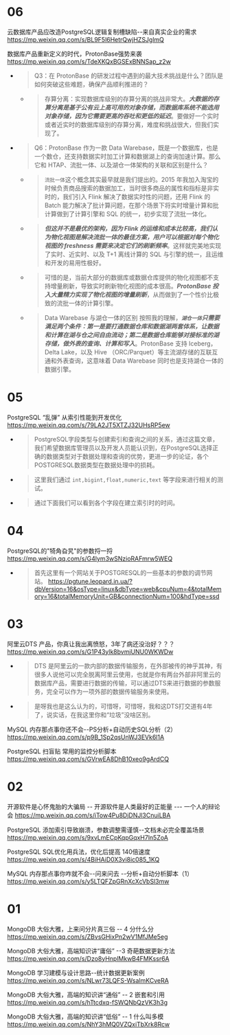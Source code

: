 
# 06

云数据库产品应改造PostgreSQL逻辑复制槽缺陷--来自真实企业的需求 https://mp.weixin.qq.com/s/BL9F5l6HetrQwjHZSJglmQ

数据库产品重新定义的时代，ProtonBase强势来袭 https://mp.weixin.qq.com/s/TdeXKQxBGSExBNNSap_z2w
- > Q3：在 ProtonBase 的研发过程中遇到的最⼤技术挑战是什么？团队是如何突破这些难题，确保产品顺利推进的？
  * > 存算分离：实现数据库级别的存算分离的挑战非常大。***大数据的存算分离是基于公有云上高可用的对象存储，而数据库系统不能选用对象存储，因为它需要更高的吞吐和更低的延迟***。要做好一个实时或者近实时的数据库级别的存算分离，难度和挑战很大，但我们实现了。
- > Q6：ProtonBase 作为⼀款 Data Warebase，既是⼀个数据库，也是⼀个数仓，还⽀持数据实时加⼯计算和数据湖上的查询加速计算。那么它和 HTAP、流批⼀体、以及湖仓⼀体架构的关联和区别是什么？
  * > `流批一体`这个概念其实最早就是我们提出的。2015 年我加入淘宝的时候负责商品搜索的数据加工，当时很多商品的属性和指标是非实时的，我们引入 Flink 解决了数据实时性的问题，还用 Flink 的 Batch 能力解决了批计算问题，在那个场景下将实时增量计算和批计算做到了计算引擎和 SQL 的统一，初步实现了流批一体化。
  * > ***但这并不是最优的架构，因为 Flink 的运维和成本比较高，我们认为物化视图是解决流批一体的最佳方案，用户可以根据对每个物化视图的 freshness 需要来决定它们的刷新频率***。这样就完美地实现了实时、近实时、以及 T+1 离线计算的 SQL 与引擎的统一，且运维和开发的易用性极好。
  * > 可惜的是，当前大部分的数据库或数据仓库提供的物化视图都不支持增量刷新，导致实时刷新物化视图的成本很高。***ProtonBase 投入大量精力实现了物化视图的增量刷新***，从而做到了一个性价比极致的流批一体的计算引擎。
  * > Data Warebase 与湖仓一体的区别 按照我的理解，***`湖仓一体`只需要满足两个条件：第一是要打通数据仓库和数据湖两套体系，让数据和计算在湖与仓之间自由流动；第二是数据仓库能够对接标准的湖存储，做外表的查询、计算和写入***。ProtonBase 支持 Iceberg，Delta Lake，以及 Hive （ORC/Parquet）等主流湖存储的互联互通和外表查询，这意味着 Data Warebase 同时也是支持湖仓一体的数据引擎。

# 05

PostgreSQL “乱弹” 从索引性能到开发优化 https://mp.weixin.qq.com/s/79LA2JT5XTZJ32UHsRP5ew
- > PostgreSQL字段类型与创建索引和查询之间的关系，通过这篇文章，我们希望数据库管理员以及开发人员能认识到，在PostgreSQL选择正确的数据类型对于数据处理和查询的优势，更进一步的论证，各个POSTGRESQL数据类型在数据处理中的损耗。
- > 这里我们通过 `int,bigint,float,numeric,text` 等字段来进行相关的测试。
- > 通过下面我们可以看到各个字段在建立索引时的时间。

# 04

PostgreSQL的"犄角旮旯"的参数捋一捋 https://mp.weixin.qq.com/s/G4lym3wSNzioRAFmrw5WEQ
- > 首先这里有一个网站关于POSTGRESQL的一些基本的参数的调节网站。 https://pgtune.leopard.in.ua/?dbVersion=16&osType=linux&dbType=web&cpuNum=4&totalMemory=16&totalMemoryUnit=GB&connectionNum=100&hdType=ssd

# 03

阿里云DTS 产品，你真让我出离愤怒，3年了病还没治好？？？ https://mp.weixin.qq.com/s/G1P43ylk8bvmjUNU0WKWDw
- > DTS 是阿里云的一款内部的数据传输服务，在外部被传的神乎其神，有很多人说他可以完全脱离阿里云使用，也就是你有两台外部非阿里云的数据库产品，需要进行数据的传输，可以通过DTS来进行数据的参数服务，完全可以作为一项外部的数据传输服务来使用。
- > 是呀我也是这么认为的，可惜呀，可惜呀，我和这DTS打交道有4年了，说实话，在我这里你和“垃圾”没啥区别。

MySQL 内存那点事你还不会--PS分析+自动历史SQL分析（2） https://mp.weixin.qq.com/s/p9B_1Sp2qsUnWJ3EVk6l1A

PostgreSQL 扫盲贴 常用的监控分析脚本 https://mp.weixin.qq.com/s/GVrwEA8DhB10xeo9gArdCQ

# 02

开源软件是心怀鬼胎的大骗局 -- 开源软件是人类最好的正能量 --- 一个人的辩论会 https://mp.weixin.qq.com/s/iTow4Pu8DjDNJl3CnuiLBA

PostgreSQL 添加索引导致崩溃，参数调整需谨慎--文档未必完全覆盖场景 https://mp.weixin.qq.com/s/9xvLmECpKqpGqxH7ln5ZoA

PostgreSQL SQL优化用兵法，优化后提高 140倍速度 https://mp.weixin.qq.com/s/4BiHAiD0X3vi8ic085_1KQ

MySQL 内存那点事你咋就不会--问来问去 --分析+自动分析脚本（1） https://mp.weixin.qq.com/s/y5LTQFZpGRnXcXcVbSl3mw

# 01

MongoDB 大俗大雅，上来问分片真三俗 -- 4 分什么分 https://mp.weixin.qq.com/s/ZBvsGHixPn2wV1MfJMe5eg

MongoDB 大俗大雅，高端知识讲“庸俗” --3 奇葩数据更新方法 https://mp.weixin.qq.com/s/Dzo8yHnplMkwB4FMKssr6A

MongoDB 学习建模与设计思路--统计数据更新案例 https://mp.weixin.qq.com/s/NLwr73LQFS-WsalmKCveRA

MongoDB 大俗大雅，高端的知识讲“通俗” -- 2 嵌套和引用 https://mp.weixin.qq.com/s/hTtcdxq-fSWQNbQzVK3h3g

MongoDB 大俗大雅，高端的知识讲“低俗” -- 1 什么叫多模 https://mp.weixin.qq.com/s/NhY3hMQ0VZQxiTbXrk8Rcw
